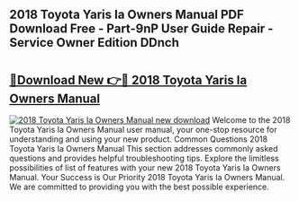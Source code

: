 ## 2018 Toyota Yaris Ia Owners Manual PDF Download Free - Part-9nP User Guide Repair - Service Owner Edition DDnch

# <h2><a href="http://bc25464.oget.top/?id=2018+Toyota+Yaris+Ia+Owners+Manual">🔗Download New 👉🔴 2018 Toyota Yaris Ia Owners Manual</a></h2>

[![2018 Toyota Yaris Ia Owners Manual new download](https://i.imgur.com/5g1atiW.png)](http://bc25464.oget.top/?id=2018+Toyota+Yaris+Ia+Owners+Manual)
Welcome to the 2018 Toyota Yaris Ia Owners Manual user manual, your one-stop resource for understanding and using your new product. Common Questions 2018 Toyota Yaris Ia Owners Manual This section addresses commonly asked questions and provides helpful troubleshooting tips. Explore the limitless possibilities of list of features with your new 2018 Toyota Yaris Ia Owners Manual. Your Success is Our Priority 2018 Toyota Yaris Ia Owners Manual. We are committed to providing you with the best possible experience.
